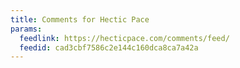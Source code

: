 ```yaml
---
title: Comments for Hectic Pace
params:
  feedlink: https://hecticpace.com/comments/feed/
  feedid: cad3cbf7586c2e144c160dca8ca7a42a
---
```

